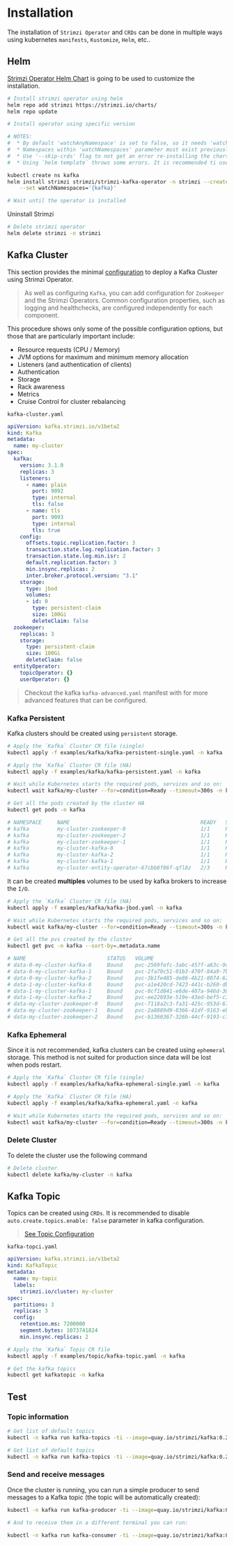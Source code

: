 # Installation

The installation of `Strimzi Operator` and `CRDs` can be done in multiple ways using kubernetes `manifests`, `Kustomize`, `Helm`, etc..

## Helm

[Strimzi Operator Helm Chart](https://github.com/strimzi/strimzi-kafka-operator/tree/main/helm-charts/helm3/strimzi-kafka-operator) is going to be used to customize the installation.

```bash
# Install strimzi operator using helm
helm repo add strimzi https://strimzi.io/charts/
helm repo update

# Install operator using specific version

# NOTES: 
#  * By default 'watchAnyNamespace' is set to false, so it needs 'watchNamespaces' to be set.
#  * Namespaces within 'watchNamespaces' parameter must exist previously (i.e kafka)
#  * Use '--skip-crds' flag to not get an error re-installing the chart installing the crds.
#  * Using `helm template` throws some errors. It is recommended ti use `helm install` cli instead.

kubectl create ns kafka
helm install strimzi strimzi/strimzi-kafka-operator -n strimzi --create-namespace --version 0.28.0 --wait \
    --set watchNamespaces='{kafka}'

# Wait until the operator is installed
```

Uninstall Strimzi

```bash
# Delete strimzi operator
helm delete strimzi -n strimzi 
```

## Kafka Cluster

This section provides the minimal [configuration](https://strimzi.io/docs/operators/latest/configuring.html) to deploy a Kafka Cluster using Strimzi Operator.

> As well as configuring `Kafka`, you can add configuration for `ZooKeeper` and the Strimzi Operators. Common configuration properties, such as logging and healthchecks, are configured independently for each component.

This procedure shows only some of the possible configuration options, but those that are particularly important include:

* Resource requests (CPU / Memory)
* JVM options for maximum and minimum memory allocation
* Listeners (and authentication of clients)
* Authentication
* Storage
* Rack awareness
* Metrics
* Cruise Control for cluster rebalancing

`kafka-cluster.yaml`

```yaml
apiVersion: kafka.strimzi.io/v1beta2
kind: Kafka
metadata:
  name: my-cluster
spec:
  kafka:
    version: 3.1.0
    replicas: 3
    listeners:
      - name: plain
        port: 9092
        type: internal
        tls: false
      - name: tls
        port: 9093
        type: internal
        tls: true
    config:
      offsets.topic.replication.factor: 3
      transaction.state.log.replication.factor: 3
      transaction.state.log.min.isr: 2
      default.replication.factor: 3
      min.insync.replicas: 2
      inter.broker.protocol.version: "3.1"
    storage:
      type: jbod
      volumes:
      - id: 0
        type: persistent-claim
        size: 100Gi
        deleteClaim: false
  zookeeper:
    replicas: 3
    storage:
      type: persistent-claim
      size: 100Gi
      deleteClaim: false
  entityOperator:
    topicOperator: {}
    userOperator: {}
```

> Checkout the kafka `kafka-advanced.yaml` manifest with for more advanced features that can be configured.

### Kafka Persistent

Kafka clusters should be created using `persistent` storage.

```bash
# Apply the `Kafka` Cluster CR file (single)
kubectl apply -f examples/kafka/kafka-persistent-single.yaml -n kafka 

# Apply the `Kafka` Cluster CR file (HA)
kubectl apply -f examples/kafka/kafka-persistent.yaml -n kafka 

# Wait while Kubernetes starts the required pods, services and so on:
kubectl wait kafka/my-cluster --for=condition=Ready --timeout=300s -n kafka 

# Get all the pods created by the cluster HA
kubectl get pods -n kafka

# NAMESPACE     NAME                                          READY   STATUS      RESTARTS      AGE
# kafka         my-cluster-zookeeper-0                        1/1     Running     0             4m24s
# kafka         my-cluster-zookeeper-2                        1/1     Running     0             4m24s
# kafka         my-cluster-zookeeper-1                        1/1     Running     0             4m24s
# kafka         my-cluster-kafka-0                            1/1     Running     0             3m57s
# kafka         my-cluster-kafka-2                            1/1     Running     0             3m57s
# kafka         my-cluster-kafka-1                            1/1     Running     0             3m57s
# kafka         my-cluster-entity-operator-67cbb8f86f-qfl8z   2/3     Running     1 (66s ago)   3m17s
```

It can be created **multiples** volumes to be used by kafka brokers to increase the `I/O`.

```bash
# Apply the `Kafka` Cluster CR file (HA)
kubectl apply -f examples/kafka/kafka-jbod.yaml -n kafka 

# Wait while Kubernetes starts the required pods, services and so on:
kubectl wait kafka/my-cluster --for=condition=Ready --timeout=300s -n kafka 

# Get all the pvs created by the cluster
kubectl get pvc -n kafka --sort-by=.metadata.name

# NAME                          STATUS   VOLUME                                     CAPACITY   ACCESS MODES   STORAGECLASS   AGE
# data-0-my-cluster-kafka-0     Bound    pvc-2569fefc-3abc-457f-a63c-9ddbd70e247a   100Gi      RWO            local-path     5m39s
# data-0-my-cluster-kafka-1     Bound    pvc-2fa70c51-01b3-470f-84a9-7ba8b6e3519b   100Gi      RWO            local-path     3m24s
# data-0-my-cluster-kafka-2     Bound    pvc-3b1fe485-de86-4b21-8074-622d236226c7   100Gi      RWO            local-path     3m24s
# data-1-my-cluster-kafka-0     Bound    pvc-a1e420cd-7423-441c-b260-dbba5086ea5b   100Gi      RWO            local-path     3m24s
# data-1-my-cluster-kafka-1     Bound    pvc-0cf1d041-e6de-407a-946d-38596961d6e3   100Gi      RWO            local-path     3m24s
# data-1-my-cluster-kafka-2     Bound    pvc-ee22693e-519e-43ed-bef5-c36357262a7d   100Gi      RWO            local-path     3m24s
# data-my-cluster-zookeeper-0   Bound    pvc-7118a2c3-fa31-425c-953d-6774229ca910   100Gi      RWO            local-path     6m4s
# data-my-cluster-zookeeper-1   Bound    pvc-2a8889d9-8366-41df-9163-eb18ea73e01e   100Gi      RWO            local-path     3m51s
# data-my-cluster-zookeeper-2   Bound    pvc-b1360367-326b-44cf-9193-c738e66231fb   100Gi      RWO            local-path     3m51s
```

### Kafka Ephemeral

Since it is not recommended, kafka clusters can be created using `ephemeral` storage.
This method is not suited for production since data will be lost when pods restart.

```bash
# Apply the `Kafka` Cluster CR file (single)
kubectl apply -f examples/kafka/kafka-ephemeral-single.yaml -n kafka 

# Apply the `Kafka` Cluster CR file (HA)
kubectl apply -f examples/kafka/kafka-ephemeral.yaml -n kafka 

# Wait while Kubernetes starts the required pods, services and so on:
kubectl wait kafka/my-cluster --for=condition=Ready --timeout=300s -n kafka 
```

### Delete Cluster

To delete the cluster use the following command

```bash
# Delete cluster
kubectl delete kafka/my-cluster -n kafka 
```

## Kafka Topic

Topics can be created using `CRDs`.
It is recommended to disable `auto.create.topics.enable: false` parameter in kafka configuration.

> [See Topic Configuration](https://docs.confluent.io/platform/current/installation/configuration/topic-configs.html)

`kafka-topci.yaml`

```yaml
apiVersion: kafka.strimzi.io/v1beta2
kind: KafkaTopic
metadata:
  name: my-topic
  labels:
    strimzi.io/cluster: my-cluster
spec:
  partitions: 3
  replicas: 3
  config:
    retention.ms: 7200000
    segment.bytes: 1073741824
    min.insync.replicas: 2
```

```bash
# Apply the `Kafka` Topic CR file 
kubectl apply -f examples/topic/kafka-topic.yaml -n kafka 

# Get the kafka topics
kubectl get kafkatopic -n kafka
```

## Test

### Topic information

```bash
# Get list of default topics
kubectl -n kafka run kafka-topics -ti --image=quay.io/strimzi/kafka:0.28.0-kafka-3.1.0 --rm=true --restart=Never -- bin/kafka-topics.sh --bootstrap-server my-cluster-kafka-bootstrap:9092 --list

# Get list of default topics
kubectl -n kafka run kafka-topics -ti --image=quay.io/strimzi/kafka:0.28.0-kafka-3.1.0 --rm=true --restart=Never -- bin/kafka-topics.sh --bootstrap-server my-cluster-kafka-bootstrap:9092 --describe --topic my-topic
```

### Send and receive messages

Once the cluster is running, you can run a simple producer to send messages to a Kafka topic (the topic will be automatically created):

```bash
kubectl -n kafka run kafka-producer -ti --image=quay.io/strimzi/kafka:0.28.0-kafka-3.1.0 --rm=true --restart=Never -- bin/kafka-console-producer.sh --bootstrap-server my-cluster-kafka-bootstrap:9092 --topic my-topic

# And to receive them in a different terminal you can run:

kubectl -n kafka run kafka-consumer -ti --image=quay.io/strimzi/kafka:0.28.0-kafka-3.1.0 --rm=true --restart=Never -- bin/kafka-console-consumer.sh --bootstrap-server my-cluster-kafka-bootstrap:9092 --topic my-topic --from-beginning --consumer-property group.id=my-group
```
